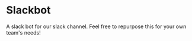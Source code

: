 # Slackbot
A slack bot for our slack channel. Feel free to repurpose this for your own team's needs!